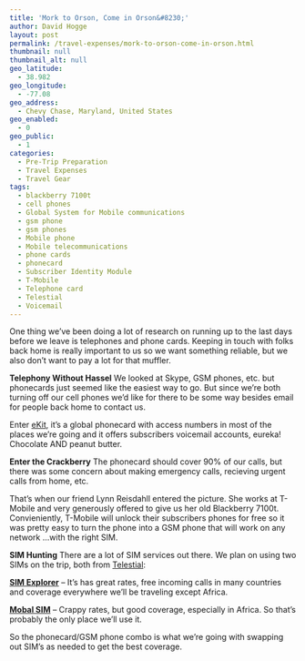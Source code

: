 ```yaml
---
title: 'Mork to Orson, Come in Orson&#8230;'
author: David Hogge
layout: post
permalink: /travel-expenses/mork-to-orson-come-in-orson.html
thumbnail: null
thumbnail_alt: null
geo_latitude:
  - 38.982
geo_longitude:
  - -77.08
geo_address:
  - Chevy Chase, Maryland, United States
geo_enabled:
  - 0
geo_public:
  - 1
categories:
  - Pre-Trip Preparation
  - Travel Expenses
  - Travel Gear
tags:
  - blackberry 7100t
  - cell phones
  - Global System for Mobile communications
  - gsm phone
  - gsm phones
  - Mobile phone
  - Mobile telecommunications
  - phone cards
  - phonecard
  - Subscriber Identity Module
  - T-Mobile
  - Telephone card
  - Telestial
  - Voicemail
---
```

One thing we&#8217;ve been doing a lot of research on running up to the last days before we leave is telephones and phone cards. Keeping in touch with folks back home is really important to us so we want something reliable, but we also don&#8217;t want to pay a lot for that muffler.

**Telephony Without Hassel** 
We looked at Skype, GSM phones, etc. but phonecards just seemed like the easiest way to go. But since we&#8217;re both turning off our cell phones we&#8217;d like for there to be some way besides email for people back home to contact us.

Enter [eKit][1], it&#8217;s a global phonecard with access numbers in most of the places we&#8217;re going and it offers subscribers voicemail accounts, eureka! Chocolate AND peanut butter.

**Enter the Crackberry** 
The phonecard should cover 90% of our calls, but there was some concern about making emergency calls, recieving urgent calls from home, etc.

That&#8217;s when our friend Lynn Reisdahll entered the picture. She works at T-Mobile and very generously offered to give us her old Blackberry 7100t. Convieniently, T-Mobile will unlock their subscribers phones for free so it was pretty easy to turn the phone into a GSM phone that will work on any network &#8230;with the right SIM.

**SIM Hunting** 
There are a lot of SIM services out there. We plan on using two SIMs on the trip, both from [Telestial][2]:

**[SIM Explorer][3]** &#8211; It&#8217;s has great rates, free incoming calls in many countries and coverage everywhere we&#8217;ll be traveling except Africa.

**[Mobal SIM][4]** &#8211; Crappy rates, but good coverage, especially in Africa. So that&#8217;s probably the only place we&#8217;ll use it.

So the phonecard/GSM phone combo is what we&#8217;re going with swapping out SIM&#8217;s as needed to get the best coverage.

 [1]: http://www.ekit.com
 [2]: http://www.telestial.com/
 [3]: http://www.telestial.com/view_product.php?PRODUCT_ID=MSIM-EX01
 [4]: http://www.telestial.com/view_product.php?PRODUCT_ID=MSIM-MB01